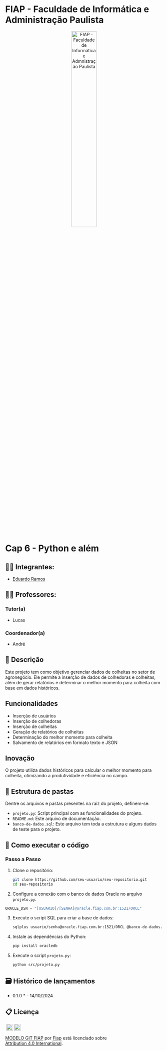 # FIAP - Faculdade de Informática e Administração Paulista

<p align="center">
<a href= "https://www.fiap.com.br/"><img src="https://github.com/lfusca/templateFiap/raw/main/assets/logo-fiap.png" alt="FIAP - Faculdade de Informática e Admnistração Paulista" border="0" width=40% height=40%></a>
</p>

<br>

# Cap 6 - Python e além

## 👨‍🎓 Integrantes: 
- <a href="https://www.linkedin.com/in/edu-ramos/">Eduardo Ramos</a>

## 👩‍🏫 Professores:
### Tutor(a) 
- Lucas
### Coordenador(a)
- André

## 📜 Descrição

Este projeto tem como objetivo gerenciar dados de colheitas no setor de agronegócio. Ele permite a inserção de dados de colhedoras e colheitas, além de gerar relatórios e determinar o melhor momento para colheita com base em dados históricos.



## Funcionalidades
- Inserção de usuários
- Inserção de colhedoras
- Inserção de colheitas
- Geração de relatórios de colheitas
- Determinação do melhor momento para colheita
- Salvamento de relatórios em formato texto e JSON

## Inovação
O projeto utiliza dados históricos para calcular o melhor momento para colheita, otimizando a produtividade e eficiência no campo.


## 📁 Estrutura de pastas

Dentre os arquivos e pastas presentes na raiz do projeto, definem-se:

- `projeto.py`: Script principal com as funcionalidades do projeto.
- `README.md`: Este arquivo de documentação.
- `banco-de-dados.sql`: Este arquivo tem toda a estrutura e alguns dados de teste para o projeto.

## 🔧 Como executar o código

### Passo a Passo

1. Clone o repositório:
    ```sh
    git clone https://github.com/seu-usuario/seu-repositorio.git
    cd seu-repositorio
    ```

2. Configure a conexão com o banco de dados Oracle no arquivo `projeto.py`.
```python
ORACLE_DSN = "[USUARIO]/[SENHA]@oracle.fiap.com.br:1521/ORCL"
```


3. Execute o script SQL para criar a base de dados:
    ```sh
    sqlplus usuario/senha@oracle.fiap.com.br:1521/ORCL @banco-de-dados.sql
    ```

4. Instale as dependências do Python:
    ```sh
    pip install oracledb
    ```

5. Execute o script `projeto.py`:
    ```sh
    python src/projeto.py
    ```


## 🗃 Histórico de lançamentos

* 0.1.0 * - 14/10/2024

## 📋 Licença

<img style="height:22px!important;margin-left:3px;vertical-align:text-bottom;" src="https://mirrors.creativecommons.org/presskit/icons/cc.svg?ref=chooser-v1"><img style="height:22px!important;margin-left:3px;vertical-align:text-bottom;" src="https://mirrors.creativecommons.org/presskit/icons/by.svg?ref=chooser-v1"><p xmlns:cc="http://creativecommons.org/ns#" xmlns:dct="http://purl.org/dc/terms/"><a property="dct:title" rel="cc:attributionURL" href="https://github.com/agodoi/template">MODELO GIT FIAP</a> por <a rel="cc:attributionURL dct:creator" property="cc:attributionName" href="https://fiap.com.br">Fiap</a> está licenciado sobre <a href="http://creativecommons.org/licenses/by/4.0/?ref=chooser-v1" target="_blank" rel="license noopener noreferrer" style="display:inline-block;">Attribution 4.0 International</a>.</p>

